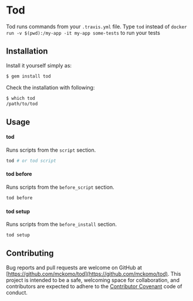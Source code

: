 # Tod

Tod runs commands from your `.travis.yml` file. Type `tod` instead of `docker run -v $(pwd):/my-app -it my-app some-tests` to run your tests

## Installation

Install it yourself simply as:

```bash
$ gem install tod
```

Check the installation with following:

```bash
$ which tod
/path/to/tod
```

## Usage

#### tod

Runs scripts from the `script` section.

```bash
tod # or tod script
```

#### tod before

Runs scripts from the `before_script` section.

```bash
tod before
```

#### tod setup

Runs scripts from the `before_install` section.

```bash
tod setup
```

## Contributing

Bug reports and pull requests are welcome on GitHub at [https://github.com/mckomo/tod](https://github.com/mckomo/tod). This project is intended to be a safe, welcoming space for collaboration, and contributors are expected to adhere to the [Contributor Covenant](http://contributor-covenant.org) code of conduct.
